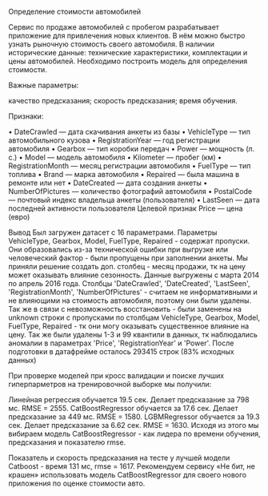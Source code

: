 Определение стоимости автомобилей

Сервис по продаже автомобилей с пробегом разрабатывает приложение для привлечения новых клиентов. В нём можно быстро узнать рыночную стоимость своего автомобиля. В наличии исторические данные: технические характеристики, комплектации и цены автомобилей. Необходимо построить модель для определения стоимости.

Важные параметры:

качество предсказания;
скорость предсказания;
время обучения.

Признаки:

• DateCrawled — дата скачивания анкеты из базы
• VehicleType — тип автомобильного кузова
• RegistrationYear — год регистрации автомобиля
• Gearbox — тип коробки передач
• Power — мощность (л. с.)
• Model — модель автомобиля
• Kilometer — пробег (км)
• RegistrationMonth — месяц регистрации автомобиля
• FuelType — тип топлива
• Brand — марка автомобиля
• Repaired — была машина в ремонте или нет
• DateCreated — дата создания анкеты
• NumberOfPictures — количество фотографий автомобиля
• PostalCode — почтовый индекс владельца анкеты (пользователя)
• LastSeen — дата последней активности пользователя
Целевой признак Price — цена (евро)

Вывод
Был загружен датасет с 16 параметрами. Параметры VehicleType, Gearbox, Model, FuelType, Repaired - содержат пропуски. Они образовались из-за технической ошибки при выгрузке или человеческий фактор - были пропущены при заполнении анкеты. Мы приняли решение создать доп. столбец - месяц продажи, тк на цену может оказывать влияние сезонность. Данные выгружены с марта 2014 по апрель 2016 года. Столбцы 'DateCrawled', 'DateCreated', 'LastSeen', 'RegistrationMonth', 'NumberOfPictures' - считаем не информативными и не влияющими на стоимость автомобиля, поэтому они были удалены. Так же в связи с невозможность восстановить - были заменены на unknown строки с пропусками по столбцам VehicleType, Gearbox, Model, FuelType, Repaired - тк они могу оказывать существенное влияние на цену. Так же были удалены 1-3 и 99 квантили в данных, тк наблюдались аномалии в параметрах 'Price', 'RegistrationYear' и 'Power'. После подготовки в датафрейме осталось 293415 строк (83% исходных данных)

При проверке моделей при кросс валидации и поиске лучших гиперпарметров на тренировочной выборке мы получили:

Линейная регрессия обучается 19.5 сек. Делает предсказание за 798 мс. RMSE = 2555.
CatBoostRegressor обучается за 17.6 сек. Делает предсказание за 449 мс. RMSE = 1580.
LGBMRegressor обучается за 19.3 сек. Делает предсказание за 6.62 сек. RMSE = 1630.
Исходя из этого мы вибираем модель CatBoostRegressor - как лидера по времени обучения, предсказания и показателю rmse.

Показатель и скорость предсказания на тесте у лучшей модели Catboost - время 131 мс, rmse = 1617. Рекомендуем сервису «Не бит, не крашен» использовать модель CatBoostRegressor для своего нового приложения по оценке стоимости авто.